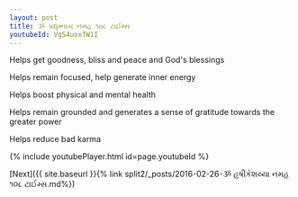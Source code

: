 ```yaml
---
layout: post
title: ૐ પ્રદ્યુમ્નાય નમહ ૧૦૮ ટાઈમ્સ
youtubeId: VgS4uoxTW1I
---
```

 
 
Helps get goodness, bliss and peace and God's blessings
 
Helps remain focused, help generate inner energy 
 
Helps boost physical and mental health 
 
Helps remain grounded and generates a sense of gratitude towards the greater power 
 
Helps reduce bad karma
 
 
 
 


{% include youtubePlayer.html id=page.youtubeId %}
 
[Next]({{ site.baseurl }}{% link  split2/_posts/2016-02-26-ૐ હૃષીકેશય્યા નમહ ૧૦૮ ટાઈમ્સ.md%})
 
